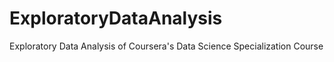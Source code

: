 # ExploratoryDataAnalysis
Exploratory Data Analysis of Coursera's Data Science Specialization Course
